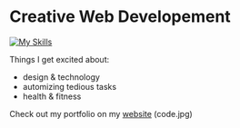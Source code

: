 # Creative Web Developement
[![My Skills](https://skillicons.dev/icons?i=js,react,threejs,blender,p5js,photoshop,html,css,tailwind,solidity,r,ableton)](https://skillicons.dev)

Things I get excited about:
- design & technology
- automizing tedious tasks
- health & fitness

Check out my portfolio on my [website](https://dankylabs.com)
(code.jpg)
